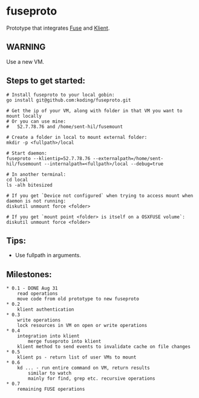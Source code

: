 # fuseproto

Prototype that integrates [Fuse](https://github.com/bazil/fuse) and [Klient](https://github.com/koding/klient).

## WARNING

  Use a new VM.

## Steps to get started:

    # Install fuseproto to your local gobin:
    go install git@github.com:koding/fuseproto.git

    # Get the ip of your VM, along with folder in that VM you want to mount locally
    # Or you can use mine:
    #   52.7.78.76 and /home/sent-hil/fusemount

    # Create a folder in local to mount external folder:
    mkdir -p <fullpath>/local

    # Start daemon:
    fuseproto --klientip=52.7.78.76 --externalpath=/home/sent-hil/fusemount --internalpath=<fullpath>/local --debug=true

    # In another terminal:
    cd local
    ls -alh bitesized

    # If you get `Device not configured` when trying to access mount when daemon is not running:
    diskutil unmount force <folder>

    # If you get `mount point <folder> is itself on a OSXFUSE volume`:
    diskutil unmount force <folder>

## Tips:

  * Use fullpath in arguments.

## Milestones:

    * 0.1 - DONE Aug 31
        read operations
        move code from old prototype to new fuseproto
    * 0.2
        klient authentication
    * 0.3
        write operations
        lock resources in VM on open or write operations
    * 0.4
        integration into klient
            merge fuseproto into klient
        klient method to send events to invalidate cache on file changes
    * 0.5
        klient ps - return list of user VMs to mount
    * 0.6
        kd ... - run entire command on VM, return results
            similar to watch
            mainly for find, grep etc. recursive operations
    * 0.7
        remaining FUSE operations
